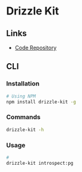 # Drizzle Kit

## Links

- [Code Repository](https://github.com/drizzle-team/drizzle-kit-mirror)

## CLI

### Installation

```sh
# Using NPM
npm install drizzle-kit -g
```

### Commands

```sh
drizzle-kit -h
```

### Usage

```sh
#
drizzle-kit introspect:pg
```
